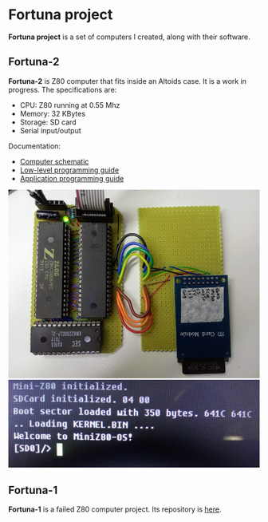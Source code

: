 # Fortuna project

**Fortuna project** is a set of computers I created, along with their software.

## Fortuna-2

**Fortuna-2** is Z80 computer that fits inside an Altoids case.
It is a work in progress.  The specifications are:

* CPU: Z80 running at 0.55 Mhz
* Memory: 32 KBytes
* Storage: SD card
* Serial input/output

Documentation:

* [Computer schematic]()
* [Low-level programming guide]()
* [Application programming guide]()

![Computer](https://raw.githubusercontent.com/andrenho/fortuna/master/fortuna-2/photos/computer.jpg)
![Terminal](https://raw.githubusercontent.com/andrenho/fortuna/master/fortuna-2/photos/terminal.jpg)

## Fortuna-1

**Fortuna-1** is a failed Z80 computer project. Its repository is [here](https://github.com/andrenho/fortuna-1).
